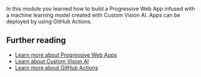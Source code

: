 In this module you learned how to build a Progressive Web App infused with a machine learning model created with Custom Vision AI. Apps can be deployed by using GitHub Actions.

## Further reading

-   [Learn more about Progressive Web Apps](/microsoft-edge/progressive-web-apps-edgehtml/get-started)
-   [Learn about Custom Vision AI](/azure/cognitive-services/custom-vision-service/home)
-   [Learn more about GitHub Actions](/azure/azure-functions/functions-how-to-github-actions?tabs=javascript)